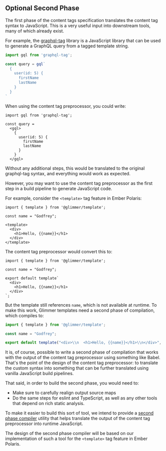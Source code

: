 ## Optional Second Phase

The first phase of the content tags specification translates the content tag syntax to JavaScript. This is a very useful input into downstream tools, many of which already exist.

For example, the [graphql-tag] library is a JavaScript library that can be used to generate a GraphQL query from a tagged template string.

```js
import gql from 'graphql-tag';

const query = gql`
  {
    user(id: 5) {
      firstName
      lastName
    }
  }
`
```

When using the content tag preprocessor, you could write:

```gts
import gql from 'graphql-tag';

const query =
  <gql>
    {
      user(id: 5) {
        firstName
        lastName
      }
    }
  </gql>
```

Without any additional steps, this would be translated to the original graphql-tag syntax, and everything would work as expected.

However, you may want to use the content tag preprocessor as the first step in a build pipeline to generate JavaScript code.

For example, consider the `<template>` tag feature in Ember Polaris:

```gts
import { template } from '@glimmer/template';

const name = "Godfrey";

<template>
  <div>
    <h1>Hello, {{name}}</h1>
  </div>
</template>
```

The content tag preprocessor would convert this to:

```gts
import { template } from '@glimmer/template';

const name = "Godfrey";

export default template`
  <div>
    <h1>Hello, {{name}}</h1>
  </div>
`;
```

But the template still references `name`, which is not available at runtime. To make this work, Glimmer templates need a second phase of compilation, which compiles to:

```js
import { template } from '@glimmer/template';

const name = "Godfrey";

export default template("<div>\\n  <h1>Hello, {{name}}</h1>\\n</div>", () => ({ name }));
```

It is, of course, possible to write a second phase of compilation that works with the output of the content tag preprocessor using something like Babel. That's the point of the design of the content tag preprocessor: to translate the custom syntax into something that can be further translated using vanilla JavaScript build pipelines.

That said, in order to build the second phase, you would need to:

- Make sure to carefully realign output source maps
- Do the same steps for eslint and TypeScript, as well as any other tools that depend on rich static analysis.

To make it easier to build this sort of tool, we intend to provide a [second phase compiler] utility that helps translate the output of the content tag preprocessor into runtime JavaScript.

The design of the second phase compiler will be based on our implementation of such a tool for the `<template>` tag feature in Ember Polaris.

[graphql-tag]: https://www.npmjs.com/package/graphql-tag
[second phase compiler]: content-tag/second-phase-compiler.md
